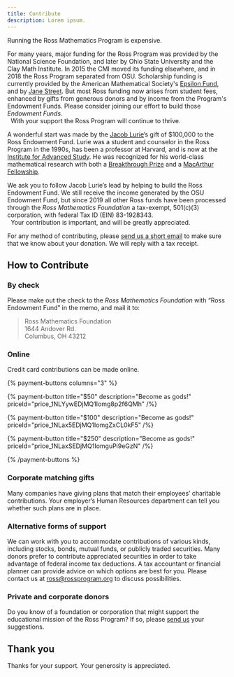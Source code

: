 ```yaml
---
title: Contribute
description: Lorem ipsum.
---
```

Running the Ross Mathematics Program is expensive.

For many years, major funding for the Ross Program was provided by the National Science Foundation, 
and later by Ohio State University and the Clay Math Institute.  In 2015 the CMI moved its funding elsewhere, 
and in 2018 the Ross Program separated from OSU.  Scholarship funding is currently provided by the 
American Mathematical Society's [Epsilon Fund](http://www.ams.org/programs/edu-support/epsilon/emp-epsilon), 
and by [Jane Street](https://www.janestreet.com).  But most Ross funding now arises from student fees, 
enhanced by gifts from generous donors and by income from the Program's Endowment Funds. 
Please consider joining our effort to build those _Endowment Funds_. <br>
&nbsp; With your support the Ross Program will continue to thrive.

A wonderful start was made by the [Jacob Lurie](http://en.wikipedia.org/wiki/Jacob_Lurie)’s gift of $100,000 to the Ross Endowment Fund. Lurie was a student and counselor in the Ross Program in the 1990s, has been a professor at Harvard, and is now at the [Institute for Advanced Study](https://www.ias.edu/scholars/lurie).  He was recognized for his world-class mathematical research with both 
a [Breakthrough Prize](http://en.wikipedia.org/wiki/Breakthrough_Prize_in_Mathematics) and 
a [MacArthur Fellowship](http://www.macfound.org/fellows/class/class-2014/).

We ask you to follow Jacob Lurie’s lead by helping to build the Ross Endowment Fund. We still receive the income generated by the OSU Endowment Fund, 
but since 2019 all other Ross funds have been processed through the _Ross Mathematics Foundation_ 
a tax-exempt, 501(c)(3) corporation, with federal Tax ID (EIN) 83-1928343.  <br>
&nbsp; Your contribution is important, and will be greatly appreciated. 

For any method of contributing, please [send us a short email](mailto:ross@rossprogram.org) 
to make sure that we know about your donation. We will reply with a tax receipt. 

## How to Contribute

### By check

Please make out the check to the _Ross Mathematics Foundation_ with “Ross Endowment Fund” in the memo, and mail it to:

> Ross Mathematics Foundation  
> 1644 Andover Rd.  
> Columbus, OH 43212

### Online

Credit card contributions can be made online.

{% payment-buttons columns="3" %}

{% payment-button title="$50" description="Become as gods!" priceId="price_1NLYywEDjMQ1Iomg8p2f6QMh" /%}

{% payment-button title="$100" description="Become as gods!" priceId="price_1NLax5EDjMQ1IomgZxCL0kF5" /%}

{% payment-button title="$250" description="Become as gods!" priceId="price_1NLaxSEDjMQ1IomguPi9eGzN" /%}

{% /payment-buttons %}

### Corporate matching gifts

Many companies have giving plans that match their employees’ charitable contributions. 
Your employer’s Human Resources department can tell you whether such plans are in place.

### Alternative forms of support

We can work with you to accommodate contributions of various kinds, 
including stocks, bonds, mutual funds, or publicly traded securities. 
Many donors prefer to contribute appreciated securities in order to 
take advantage of federal income tax deductions. A tax accountant or 
financial planner can provide advice on which options are best for you. 
Please contact us at [ross@rossprogram.org](mailto:ross@rossprogram.org) to discuss possibilities.

### Private and corporate donors

Do you know of a foundation or corporation that might support the educational mission 
of the Ross Program? If so, please [send us](mailto:ross@rossprogram.org) your suggestions.

## Thank you

Thanks for your support. Your generosity is appreciated.
